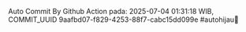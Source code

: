 Auto Commit By Github Action pada: 2025-07-04 01:31:18 WIB, COMMIT_UUID 9aafbd07-f829-4253-88f7-cabc15dd099e #autohijau🗿
